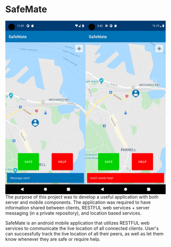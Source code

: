 # SafeMate
<img align="right" src="demoimage.png">
The purpose of this project was to develop a useful application with both server and mobile components. The application was required to have information shared between clients, RESTFUL web services + server messaging (in a private repository), and location based services.

SafeMate is an android mobile application that utilizes RESTFUL web services to communicate the live location of all connected clients. User's can successfully track the live location of all their peers, as well as let them know whenever they are safe or require help.
